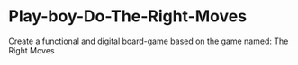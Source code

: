 # Play-boy-Do-The-Right-Moves
Create a functional and digital board-game based on the game named: The Right Moves
